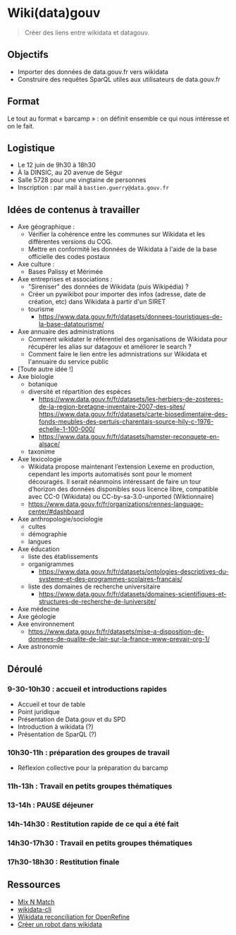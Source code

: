 # Wiki(data)gouv

> Créer des liens entre wikidata et datagouv.

## Objectifs 

- Importer des données de data.gouv.fr vers wikidata
- Construire des requêtes SparQL utiles aux utilisateurs de data.gouv.fr

## Format 

Le tout au format « barcamp » : on définit ensemble ce qui nous intéresse et on le fait.

## Logistique

- Le 12 juin de 9h30 à 18h30
- À la DINSIC, au 20 avenue de Ségur
- Salle 5728 pour une vingtaine de personnes
- Inscription : par mail à `bastien.guerry@data.gouv.fr`

## Idées de contenus à travailler

- Axe géographique :
  - Vérifier la cohérence entre les communes sur Wikidata et les différentes versions du COG.
  - Mettre en conformité les données de Wikidata à l'aide de la base officielle des codes postaux
- Axe culture :
  - Bases Palissy et Mérimée
- Axe entreprises et associations : 
  - "Sireniser" des données de Wikidata (puis Wikipédia) ?
  - Créer un pywikibot pour importer des infos (adresse, date de création, etc) dans Wikidata à partir d'un SIRET
  - tourisme
    - https://www.data.gouv.fr/fr/datasets/donnees-touristiques-de-la-base-datatourisme/
- Axe annuaire des administrations
  - Comment wikidater le référentiel des organisations de Wikidata pour récupérer les alias sur datagouv et améliorer le search ?
  - Comment faire le lien entre les admnistrations sur Wikidata et l'annuaire du service public
- [Toute autre idée !]
- Axe biologie
  - botanique
  - diversité et répartition des espèces 
    - https://www.data.gouv.fr/fr/datasets/les-herbiers-de-zosteres-de-la-region-bretagne-inventaire-2007-des-sites/
    https://www.data.gouv.fr/fr/datasets/carte-biosedimentaire-des-fonds-meubles-des-pertuis-charentais-source-hily-c-1976-echelle-1-100-000/
    - https://www.data.gouv.fr/fr/datasets/hamster-reconquete-en-alsace/
  - taxonime 
- Axe lexicologie
  - Wikidata propose maintenant l’extension Lexeme en production, cependant les imports automatisés sont pour le moment découragés. Il serait néanmoins intéressant de faire un tour d’horizon des données disponibles sous licence libre, compatible avec CC-0 (Wikidata) ou CC-by-sa-3.0-unported (Wiktionnaire)
   - https://www.data.gouv.fr/fr/organizations/rennes-language-center/#dashboard
- Axe anthropologie/sociologie
  - cultes
  - démographie
  - langues
- Axe éducation
  - liste des établissements
  - organigrammes
    - https://www.data.gouv.fr/fr/datasets/ontologies-descriptives-du-systeme-et-des-programmes-scolaires-francais/
  - liste des domaines de recherche universitaire
    - https://www.data.gouv.fr/fr/datasets/domaines-scientifiques-et-structures-de-recherche-de-luniversite/
- Axe médecine
- Axe géologie
- Axe environnement
  - https://www.data.gouv.fr/fr/datasets/mise-a-disposition-de-donnees-de-qualite-de-lair-sur-la-france-www-prevair-org-1/
- Axe astronomie



## Déroulé

### 9-30-10h30 : accueil et introductions rapides

- Accueil et tour de table
- Point juridique
- Présentation de Data.gouv et du SPD
- Introduction à wikidata (?)
- Présentation de SparQL (?)

### 10h30-11h : préparation des groupes de travail

- Réflexion collective pour la préparation du barcamp

### 11h-13h : Travail en petits groupes thématiques

### 13-14h : PAUSE déjeuner

### 14h-14h30 : Restitution rapide de ce qui a été fait

### 14h30-17h30 : Travail en petits groupes thématiques

### 17h30-18h30 : Restitution finale

## Ressources

- [Mix N Match](https://tools.wmflabs.org/mix-n-match/#/)
- [wikidata-cli](https://github.com/maxlath/wikidata-cli)
- [Wikidata reconciliation for OpenRefine](https://tools.wmflabs.org/openrefine-wikidata)
- [Créer un robot dans wikidata](https://www.wikidata.org/wiki/Wikidata:Creating_a_bot/fr)
